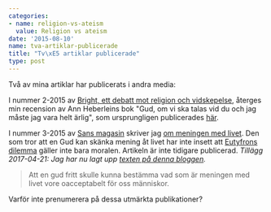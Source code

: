 ```yaml
---
categories:
- name: religion-vs-ateism
  value: Religion vs ateism
date: '2015-08-10'
name: tva-artiklar-publicerade
title: "Tv\xE5 artiklar publicerade"
type: post
---
```

Två av mina artiklar har publicerats i andra media:

I nummer 2-2015 av [Bright, ett debatt mot religion och vidskepelse](http://www.brightmagasin.se/), återges min recension av Ann Heberleins bok "Gud, om vi ska talas vid du och jag måste jag vara helt ärlig", som ursprungligen publicerades [här](/2015/04/05/ann-heberlein-jag-jag-jag/).

I nummer 3-2015 av [Sans magasin](http://www.fritanke.se/sans-magasin/) skriver jag [om meningen med livet](http://www.fritanke.se/meningen-med-livet/). Den som tror att en Gud kan skänka mening åt livet har inte insett att [Eutyfrons dilemma](/tag/eutyfron/) gäller inte bara moralen. Artikeln är inte tidigare publicerad. *Tillägg 2017-04-21: Jag har nu lagt upp [texten på denna bloggen](/2017/04/21/meningen-med-livet/).*

> Att en gud fritt skulle kunna bestämma vad som är meningen med livet vore oacceptabelt för oss människor.

Varför inte prenumerera på dessa utmärkta publikationer?

